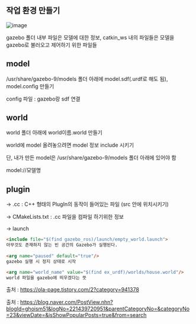 ## 작업 환경 만들기              
              
![image](https://user-images.githubusercontent.com/80872528/113115954-ece9a300-9247-11eb-856e-7fc07daa2309.png)
 
gazebo 폴더 내부 파일은 모델에 대한 정보, catkin_ws 내의 파일들은 모델을 gazebo로 불러오고 제어하기 위한 파일들



## model
/usr/share/gazebo-9/models 폴더 아래에 model.sdf(.urdf로 해도 됨), model.config 만들기 

config 파일 : gazebo랑 sdf 연결

## world
world 폴더 아래에 world이름.world 만들기

world에 model 올려놓으려면 model 정보 include 시키기 

단, 내가 만든 model은 /usr/share/gazebo-9/models 폴더 아래에 있어야 함


<p>    <include>
        <uri>model://모델명</uri>
    </include>
</p>


## plugin 

-> .cc : C++ 형태의 PlugIn의 동작이 들어있는 파일 (src 안에 위치시키기)

-> CMakeLists.txt : .cc 파일을 컴파일 하기위한 정보

-> launch

```html
<include file="$(find gazebo_ros)/launch/empty_world.launch">
아무것도 존재하지 않는 빈 공간의 Gazebo가 실행된다.
  
<arg name="paused" default="true"/>
gazebo 실행 시 정지 상태로 시작

<arg name="world_name" value="$(find ex_urdf)/worlds/house.world"/>
world 파일을 gazebo에 띄우겠다는 뜻
```



출처 : <https://ola-page.tistory.com/2?category=941378>

출처 : <https://blog.naver.com/PostView.nhn?blogId=ghoism51&logNo=221439720951&parentCategoryNo=&categoryNo=23&viewDate=&isShowPopularPosts=true&from=search>

